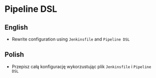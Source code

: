 # Pipeline DSL

## English

- Rewrite configuration using `Jenkinsfile` and `Pipeline DSL`

## Polish

- Przepisz całą konfigurację wykorzustując plik `Jenkinsfile` i `Pipeline DSL`
